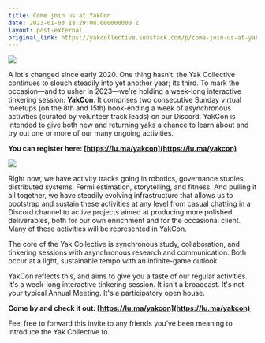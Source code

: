 ```yaml
---
title: Come join us at YakCon
date: 2023-01-03 18:29:08.000000000 Z
layout: post-external
original_link: https://yakcollective.substack.com/p/come-join-us-at-yakcon
---
```


[![](https://substackcdn.com/image/fetch/w_1456,c_limit,f_auto,q_auto:good,fl_progressive:steep/https%3A%2F%2Fbucketeer-e05bbc84-baa3-437e-9518-adb32be77984.s3.amazonaws.com%2Fpublic%2Fimages%2F839b4d14-fe28-468e-8b50-03c34a1a0855_800x320.png)](https://substackcdn.com/image/fetch/f_auto,q_auto:good,fl_progressive:steep/https%3A%2F%2Fbucketeer-e05bbc84-baa3-437e-9518-adb32be77984.s3.amazonaws.com%2Fpublic%2Fimages%2F839b4d14-fe28-468e-8b50-03c34a1a0855_800x320.png)

A lot's changed since early 2020. One thing hasn’t: the Yak Collective continues to slouch steadily into yet another year; its third. To mark the occasion—and to usher in 2023—we're holding a week-long interactive tinkering session: **YakCon**. It comprises two consecutive Sunday virtual meetups (on the 8th and 15th) book-ending a week of asynchronous activities (curated by volunteer track leads) on our Discord. YakCon is intended to give both new and returning yaks a chance to learn about and try out one or more of our many ongoing activities.

**You can register here: [https://lu.ma/yakcon](https://lu.ma/yakcon)**

[![](https://substackcdn.com/image/fetch/w_1456,c_limit,f_auto,q_auto:good,fl_progressive:steep/https%3A%2F%2Fbucketeer-e05bbc84-baa3-437e-9518-adb32be77984.s3.amazonaws.com%2Fpublic%2Fimages%2F6ba0f2b4-ed91-4890-9506-46e50bc27c1f_995x729.png)](https://substackcdn.com/image/fetch/f_auto,q_auto:good,fl_progressive:steep/https%3A%2F%2Fbucketeer-e05bbc84-baa3-437e-9518-adb32be77984.s3.amazonaws.com%2Fpublic%2Fimages%2F6ba0f2b4-ed91-4890-9506-46e50bc27c1f_995x729.png)

Right now, we have activity tracks going in robotics, governance studies, distributed systems, Fermi estimation, storytelling, and fitness. And pulling it all together, we have steadily evolving infrastructure that allows us to bootstrap and sustain these activities at any level from casual chatting in a Discord channel to active projects aimed at producing more polished deliverables, both for our own enrichment and for the occasional client. Many of these activities will be represented in YakCon.

The core of the Yak Collective is synchronous study, collaboration, and tinkering sessions with asynchronous research and communication. Both occur at a light, sustainable tempo with an infinite-game outlook.

YakCon reflects this, and aims to give you a taste of our regular activities. It's a week-long interactive tinkering session. It isn't a broadcast. It's not your typical Annual Meeting. It's a participatory open house.

**Come by and check it out: [https://lu.ma/yakcon](https://lu.ma/yakcon)**

Feel free to forward this invite to any friends you’ve been meaning to introduce the Yak Collective to.

